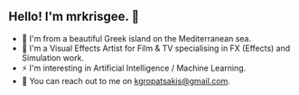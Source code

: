 ## Hello! I'm mrkrisgee. 👋 
- :ocean: I'm from a beautiful Greek island on the Mediterranean sea.
- 🌌 I'm a Visual Effects Artist for Film & TV specialising in FX (Effects) and Simulation work.
- :zap: I'm interesting in Artificial Intelligence / Machine Learning.
- :email: You can reach out to me on kgropatsakis@gmail.com.

<!--
**mrkrisgee/mrkrisgee** is a ✨ _special_ ✨ repository because its `README.md` (this file) appears on your GitHub profile.

Here are some ideas to get you started:

- 🔭 I’m currently working on ...
- 🌱 I’m currently learning ...
- 👯 I’m looking to collaborate on ...
- 🤔 I’m looking for help with ...
- 💬 Ask me about ...
- 📫 How to reach me: ...
- 😄 Pronouns: ...
- ⚡ Fun fact: ...
-->
